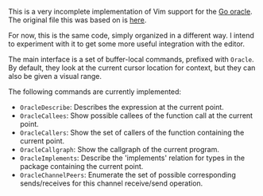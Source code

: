 This is a very incomplete implementation of Vim support for the [Go
oracle](http://godoc.org/code.google.com/p/go.tools/oracle).
The original file this was based on is
[here](http://code.google.com/p/go/source/browse/cmd/oracle/oracle.vim?repo=tools).

For now, this is the same code, simply organized in a different way. I intend
to experiment with it to get some more useful integration with the editor.

The main interface is a set of buffer-local commands, prefixed with `Oracle`.
By default, they look at the current cursor location for context, but they can
also be given a visual range.

The following commands are currently implemented:

- `OracleDescribe`: Describes the expression at the current point.
- `OracleCallees`: Show possible callees of the function call at the current point.
- `OracleCallers`: Show the set of callers of the function containing the current point.
- `OracleCallgraph`: Show the callgraph of the current program.
- `OracleImplements`: Describe the 'implements' relation for types in the
  package containing the current point.
- `OracleChannelPeers`: Enumerate the set of possible corresponding
  sends/receives for this channel receive/send operation.
